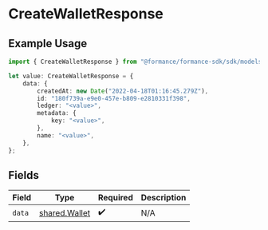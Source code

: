 # CreateWalletResponse

## Example Usage

```typescript
import { CreateWalletResponse } from "@formance/formance-sdk/sdk/models/shared";

let value: CreateWalletResponse = {
    data: {
        createdAt: new Date("2022-04-18T01:16:45.279Z"),
        id: "180f739a-e9e0-457e-b809-e2810331f398",
        ledger: "<value>",
        metadata: {
            key: "<value>",
        },
        name: "<value>",
    },
};
```

## Fields

| Field                                                 | Type                                                  | Required                                              | Description                                           |
| ----------------------------------------------------- | ----------------------------------------------------- | ----------------------------------------------------- | ----------------------------------------------------- |
| `data`                                                | [shared.Wallet](../../../sdk/models/shared/wallet.md) | :heavy_check_mark:                                    | N/A                                                   |